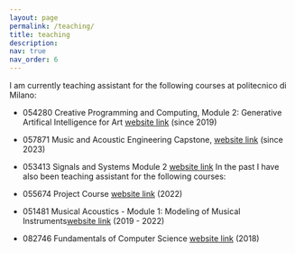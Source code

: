 ```yaml
---
layout: page
permalink: /teaching/
title: teaching
description: 
nav: true
nav_order: 6
---
```


I am currently teaching assistant for the following courses at politecnico di Milano:
 - 054280 Creative Programming and Computing, Module 2: Generative Artifical Intelligence for Art [website link](https://mae-creative-pc.github.io/) (since 2019)

 - 057871 Music and Acoustic Engineering Capstone, [website link](https://www11.ceda.polimi.it/schedaincarico/schedaincarico/controller/scheda_pubblica/SchedaPublic.do?&evn_default=evento&c_classe=789997&polij_device_category=DESKTOP&__pj0=0&__pj1=6d90d8e0a81777269e67dba753cb0529) (since 2023)

- 053413 Signals and Systems Module 2 [website link](https://www11.ceda.polimi.it/schedaincarico/schedaincarico/controller/scheda_pubblica/SchedaPublic.do?&evn_default=evento&c_classe=811664&lang=EN&__pj0=0&__pj1=abeda2add65efb42bb23837c11843c03)
 In the past I have also been teaching assistant for the following courses:

- 055674 Project Course [website link](https://www4.ceda.polimi.it/manifesti/manifesti/controller/ManifestoPublic.do?EVN_DETTAGLIO_RIGA_MANIFESTO=evento&k_corso_la=263&k_indir=MMI&idItemOfferta=150890&idRiga=260607&codDescr=055674&semestre=2&aa=2020&lang=IT&jaf_currentWFID=main) (2022)

- 051481 Musical Acoustics - Module 1: Modeling of Musical Instruments[website link](https://www11.ceda.polimi.it/schedaincarico/schedaincarico/controller/scheda_pubblica/SchedaPublic.do?&evn_default=evento&c_classe=744002&lang=IT&__pj0=0&__pj1=853952359798261a06364a797a866c38) (2019 - 2022)

- 082746 Fundamentals of Computer Science [website link](https://www11.ceda.polimi.it/schedaincarico/schedaincarico/controller/scheda_pubblica/SchedaPublic.do?&evn_default=evento&c_classe=744132&lang=IT&__pj0=0&__pj1=a3d64bd107447f49dcf27421e9929d90) (2018)
